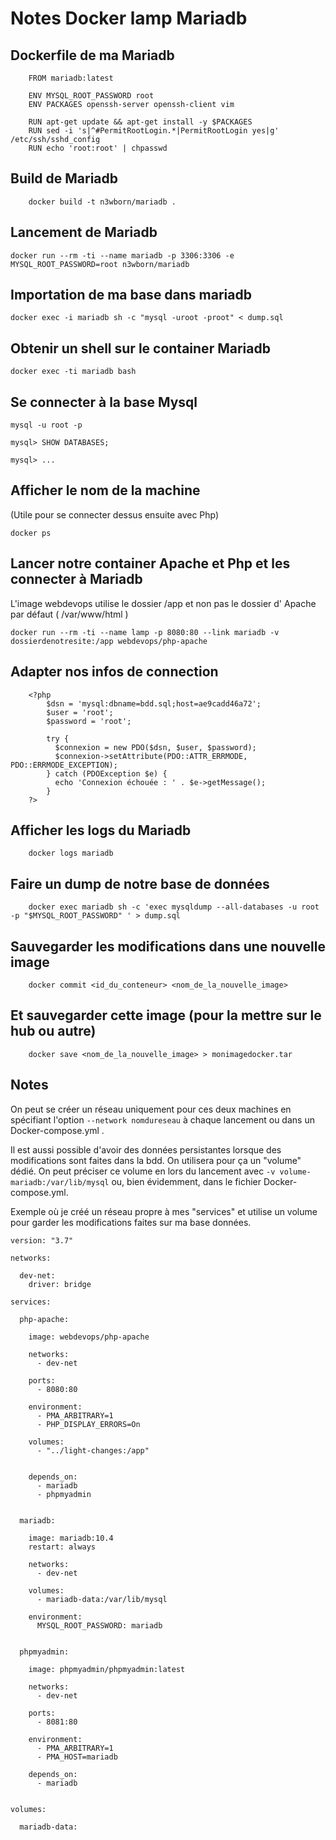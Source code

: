 # Notes Docker lamp Mariadb

## Dockerfile de ma Mariadb

		FROM mariadb:latest
    
		ENV MYSQL_ROOT_PASSWORD root
		ENV PACKAGES openssh-server openssh-client vim
    
		RUN apt-get update && apt-get install -y $PACKAGES
		RUN sed -i 's|^#PermitRootLogin.*|PermitRootLogin yes|g' /etc/ssh/sshd_config
		RUN echo 'root:root' | chpasswd

## Build de Mariadb

		docker build -t n3wborn/mariadb .

## Lancement de Mariadb

	docker run --rm -ti --name mariadb -p 3306:3306 -e MYSQL_ROOT_PASSWORD=root n3wborn/mariadb

## Importation de ma base dans mariadb


	docker exec -i mariadb sh -c "mysql -uroot -proot" < dump.sql

## Obtenir un shell sur le container Mariadb

	docker exec -ti mariadb bash

## Se connecter à la base Mysql

	mysql -u root -p
    
	mysql> SHOW DATABASES;
    
	mysql> ...

## Afficher le nom de la machine

(Utile pour se connecter dessus ensuite avec Php)

	docker ps

## Lancer notre container Apache et  Php et les connecter à Mariadb

L'image webdevops utilise le dossier /app et non pas le dossier d' Apache par défaut
( /var/www/html )

	docker run --rm -ti --name lamp -p 8080:80 --link mariadb -v dossierdenotresite:/app webdevops/php-apache

## Adapter nos infos de connection

		<?php
			$dsn = 'mysql:dbname=bdd.sql;host=ae9cadd46a72';
			$user = 'root';
			$password = 'root';

			try {
			  $connexion = new PDO($dsn, $user, $password);
			  $connexion->setAttribute(PDO::ATTR_ERRMODE, PDO::ERRMODE_EXCEPTION);
			} catch (PDOException $e) {
			  echo 'Connexion échouée : ' . $e->getMessage();
			}
		?>

## Afficher les logs du Mariadb

        docker logs mariadb

## Faire un dump de notre base de données

        docker exec mariadb sh -c 'exec mysqldump --all-databases -u root -p "$MYSQL_ROOT_PASSWORD" ' > dump.sql

## Sauvegarder les modifications dans une nouvelle image

        docker commit <id_du_conteneur> <nom_de_la_nouvelle_image>

## Et sauvegarder cette image (pour la mettre sur le hub ou autre)

        docker save <nom_de_la_nouvelle_image> > monimagedocker.tar

## Notes

On peut se créer un réseau uniquement pour ces deux machines en spécifiant l'option `--network nomdureseau` à chaque lancement ou dans un Docker-compose.yml .

Il est aussi possible d'avoir des données persistantes lorsque des modifications sont faites dans la bdd. On utilisera pour ça un "volume" dédié. On peut préciser ce volume en lors du lancement avec `-v volume-mariadb:/var/lib/mysql` ou, bien évidemment, dans le fichier Docker-compose.yml.

Exemple où je créé un réseau propre à mes "services" et utilise un volume pour garder les modifications faites sur ma base données.

```
version: "3.7"

networks:

  dev-net:
    driver: bridge

services:

  php-apache:

    image: webdevops/php-apache

    networks:
      - dev-net

    ports:
      - 8080:80

    environment:
      - PMA_ARBITRARY=1
      - PHP_DISPLAY_ERRORS=On

    volumes:
      - "../light-changes:/app"


    depends_on:
      - mariadb
      - phpmyadmin


  mariadb:

    image: mariadb:10.4
    restart: always

    networks:
      - dev-net

    volumes:
      - mariadb-data:/var/lib/mysql

    environment:
      MYSQL_ROOT_PASSWORD: mariadb


  phpmyadmin:

    image: phpmyadmin/phpmyadmin:latest

    networks:
      - dev-net

    ports:
      - 8081:80

    environment:
      - PMA_ARBITRARY=1
      - PMA_HOST=mariadb

    depends_on:
      - mariadb


volumes:

  mariadb-data:
```
